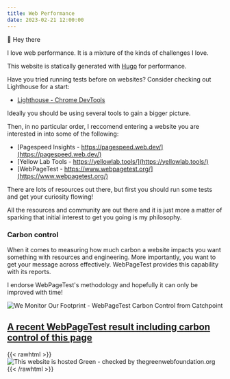 ```yaml
---
title: Web Performance
date: 2023-02-21 12:00:00
---
```


👋 Hey there

I love web performance. It is a mixture of the kinds of challenges I love.

This website is statically generated with [Hugo](https://gohugo.io/) for performance.

Have you tried running tests before on websites? Consider checking out Lighthouse for a start:

* [Lighthouse - Chrome DevTools](https://developer.chrome.com/docs/lighthouse/overview/#devtools)

Ideally you should be using several tools to gain a bigger picture. 

Then, in no particular order, I reccomend entering a website you are interested in into some of the following:

* [Pagespeed Insights - https://pagespeed.web.dev/](https://pagespeed.web.dev/)
* [Yellow Lab Tools - https://yellowlab.tools/](https://yellowlab.tools/)
* [WebPageTest - https://www.webpagetest.org/](https://www.webpagetest.org/)

There are lots of resources out there, but first you should run some tests and get your curiosity flowing!

All the resources and community are out there and it is just more a matter of sparking that initial interest to get you going is my philosophy. 

### Carbon control 

When it comes to measuring how much carbon a website impacts you want something with resources and engineering. More importantly, you want to get your message across effectively. WebPageTest provides this capability with its reports.

I endorse WebPageTest's methodology and hopefully it can only be improved with time!

![We Monitor Our Footprint - WebPageTest Carbon Control from Catchpoint](/carbon-control.png)

## [A recent WebPageTest result including carbon control of this page](https://www.webpagetest.org/result/230514_AiDc7A_3MK/)
{{< rawhtml >}}
<img src="https://api.thegreenwebfoundation.org/greencheckimage/www.morganwebdev.org?nocache=true" alt="This website is hosted Green - checked by thegreenwebfoundation.org">
{{< /rawhtml >}}